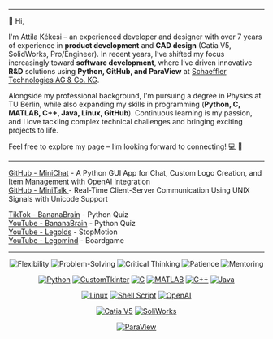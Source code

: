 <!--
--- # 
👋 Hallo,

ich bin Attila Kékesi – ein erfahrener Entwickler und Konstrukteur mit über 7 Jahren Erfahrung in der **Produktentwicklung** und **CAD-Konstruktion** (Catia V5, SolidWorks, Pro/Engineer). In den letzten Jahren habe ich mich immer mehr der **Softwareentwicklung** gewidmet, wo ich mit **Python, GitHub und ParaView** innovative Lösungen für **R&D** bei [Schaeffler Technologies AG & Co. KG](https://www.schaeffler.de/de/) vorangetrieben habe.

Neben meinem beruflichen Hintergrund studiere ich Physik an der TU Berlin und erweitere meine Fähigkeiten in Programmierung (**Python, C, MATLAB, C++, Java, Linux, GitHub**). Ständige Weiterentwicklung ist meine Leidenschaft, und ich liebe es, komplexe technische Probleme zu lösen und spannende Projekte zu realisieren.

Schau dich gern auf meiner Seite um – ich freue mich auf den Austausch! 💻 🚀
-->
---
👋 Hi,

I'm Attila Kékesi – an experienced developer and designer with over 7 years of experience in **product development** and **CAD design** (Catia V5, SolidWorks, Pro/Engineer). In recent years, I’ve shifted my focus increasingly toward **software development**, where I’ve driven innovative **R&D** solutions using **Python, GitHub, and ParaView** at [Schaeffler Technologies AG & Co. KG](https://www.schaeffler.de/de/).

Alongside my professional background, I'm pursuing a degree in Physics at TU Berlin, while also expanding my skills in programming (**Python, C, MATLAB, C++, Java, Linux, GitHub**). Continuous learning is my passion, and I love tackling complex technical challenges and bringing exciting projects to life.

Feel free to explore my page – I’m looking forward to connecting! 💻 🚀

---
[GitHub - MiniChat](https://github.com/akekesi/minichat) - A Python GUI App for Chat, Custom Logo Creation, and Item Management with OpenAI Integration  
[GitHub - MiniTalk ](https://github.com/akekesi/minitalk) - Real-Time Client-Server Communication Using UNIX Signals with Unicode Support  

[TikTok - BananaBrain](https://www.tiktok.com/@bananabrainhq?_t=8h7C9bUGPiK&_r=1&fbclid=IwAR0f25ARVCUq2GzSDxdVzbn693m9vZAz2Mu9QZtDt6kHaSDTWdIwWIzzY1s) - Python Quiz  
[YouTube - BananaBrain](https://www.youtube.com/@BananaBrainHQ/shorts) - Python Quiz  
[YouTube - Legolds](https://www.youtube.com/watch?v=Y66s1WhvMSI&list=PLgRD4Phr5Y-XT1UhKbF_F_0W7NlNutvxZ) - StopMotion  
[YouTube - Legomind](https://www.youtube.com/watch?v=g61y6o8w9KM&list=PLgRD4Phr5Y-XNZCLYAp_pjrH9JwWVzu3F) - Boardgame  

---
<div align="center">

![Flexibility](https://img.shields.io/badge/Flexibility-✔-blue)
![Problem-Solving](https://img.shields.io/badge/Problem_Solving-✔-blue)
![Critical Thinking](https://img.shields.io/badge/Critical_Thinking-✔-blue)
![Patience](https://img.shields.io/badge/Patience-✔-blue)
![Mentoring](https://img.shields.io/badge/Mentoring-✔-blue)

[![Python](https://img.shields.io/badge/Python-✔-blue)](https://www.python.org/)
[![CustomTkinter](https://img.shields.io/badge/CustomTkinter-✔-blue)](https://customtkinter.tomschimansky.com/)
[![C](https://img.shields.io/badge/C-✔-blue)](https://en.wikipedia.org/wiki/C_(programming_language))
[![MATLAB](https://img.shields.io/badge/MATLAB-✔-blue)](https://www.mathworks.com/products/matlab.html)
[![C++](https://img.shields.io/badge/C++-✔-blue)](https://en.wikipedia.org/wiki/C%2B%2B)
[![Java](https://img.shields.io/badge/Java-✔-blue)](https://www.java.com/en/)

[![Linux](https://img.shields.io/badge/Linux-✔-blue)](https://www.linux.org/)
[![Shell Script](https://img.shields.io/badge/Shell_Script-✔-blue)](https://en.wikipedia.org/wiki/Shell_script)
[![OpenAI](https://img.shields.io/badge/OpenAI_API-✔-blue)](https://openai.com/)

[![Catia V5](https://img.shields.io/badge/Catia_V5-✔-blue)](https://www.3ds.com/de/produkte-und-services/catia/)
[![SoliWorks](https://img.shields.io/badge/SolidWorks-✔-blue)](https://www.solidworks.com)

[![ParaView](https://img.shields.io/badge/ParaView-✔-blue)](https://www.paraview.org/)
</div>
